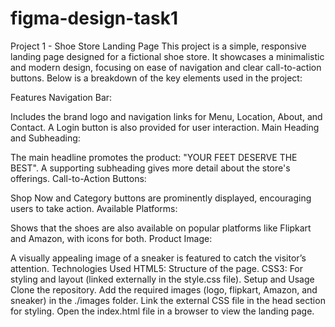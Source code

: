 # figma-design-task1

Project 1 - Shoe Store Landing Page
This project is a simple, responsive landing page designed for a fictional shoe store. It showcases a minimalistic and modern design, focusing on ease of navigation and clear call-to-action buttons. Below is a breakdown of the key elements used in the project:

Features
Navigation Bar:

Includes the brand logo and navigation links for Menu, Location, About, and Contact.
A Login button is also provided for user interaction.
Main Heading and Subheading:

The main headline promotes the product: "YOUR FEET DESERVE THE BEST".
A supporting subheading gives more detail about the store's offerings.
Call-to-Action Buttons:

Shop Now and Category buttons are prominently displayed, encouraging users to take action.
Available Platforms:

Shows that the shoes are also available on popular platforms like Flipkart and Amazon, with icons for both.
Product Image:

A visually appealing image of a sneaker is featured to catch the visitor’s attention.
Technologies Used
HTML5: Structure of the page.
CSS3: For styling and layout (linked externally in the style.css file).
Setup and Usage
Clone the repository.
Add the required images (logo, flipkart, Amazon, and sneaker) in the ./images folder.
Link the external CSS file in the head section for styling.
Open the index.html file in a browser to view the landing page.
